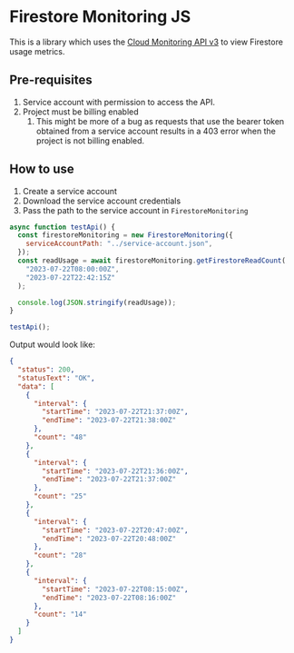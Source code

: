 # Firestore Monitoring JS

This is a library which uses the [Cloud Monitoring API v3](https://cloud.google.com/monitoring/api/ref_v3/rest/v3/projects.timeSeries/list) to view Firestore usage metrics.

## Pre-requisites

1. Service account with permission to access the API.
1. Project must be billing enabled
   1. This might be more of a bug as requests that use the bearer token obtained from a service account results in a 403 error when the project is not billing enabled.

## How to use

1. Create a service account
1. Download the service account credentials
1. Pass the path to the service account in `FirestoreMonitoring`

```js
async function testApi() {
  const firestoreMonitoring = new FirestoreMonitoring({
    serviceAccountPath: "../service-account.json",
  });
  const readUsage = await firestoreMonitoring.getFirestoreReadCount(
    "2023-07-22T08:00:00Z",
    "2023-07-22T22:42:15Z"
  );

  console.log(JSON.stringify(readUsage));
}

testApi();
```

Output would look like:

```json
{
  "status": 200,
  "statusText": "OK",
  "data": [
    {
      "interval": {
        "startTime": "2023-07-22T21:37:00Z",
        "endTime": "2023-07-22T21:38:00Z"
      },
      "count": "48"
    },
    {
      "interval": {
        "startTime": "2023-07-22T21:36:00Z",
        "endTime": "2023-07-22T21:37:00Z"
      },
      "count": "25"
    },
    {
      "interval": {
        "startTime": "2023-07-22T20:47:00Z",
        "endTime": "2023-07-22T20:48:00Z"
      },
      "count": "28"
    },
    {
      "interval": {
        "startTime": "2023-07-22T08:15:00Z",
        "endTime": "2023-07-22T08:16:00Z"
      },
      "count": "14"
    }
  ]
}
```
